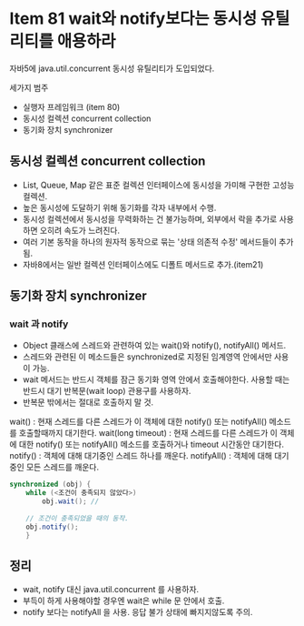 # Item 81 wait와 notify보다는 동시성 유틸리티를 애용하라

자바5에 java.util.concurrent 동시성 유틸리티가 도입되었다.

세가지 범주
- 실행자 프레임워크 (item 80)
- 동시성 컬렉션 concurrent collection
- 동기화 장치 synchronizer


## 동시성 컬렉션 concurrent collection
- List, Queue, Map 같은 표준 컬렉션 인터페이스에 동시성을 가미해 구현한 고성능 컬렉션.
- 높은 동시성에 도달하기 위해 동기화를 각자 내부에서 수행.
- 동시성 컬렉션에서 동시성을 무력화하는 건 불가능하며, 외부에서 락을 추가로 사용하면 오히려 속도가 느려진다.
- 여러 기본 동작을 하나의 원자적 동작으로 묶는 '상태 의존적 수정' 메서드들이 추가됨.
- 자바8에서는 일반 컬렉션 인터페이스에도 디폴트 메서드로 추가.(item21)

## 동기화 장치 synchronizer


### wait 과 notify 
- Object 클래스에 스레드와 관련하여 있는 wait()와 notify(), notifyAll() 메서드.
- 스레드와 관련된 이 메소드들은 synchronized로 지정된 임계영역 안에서만 사용이 가능.
- wait 메서드는 반드시 객체를 잠근 동기화 영역 안에서 호출해야한다. 사용할 때는 반드시 대기 반복문(wait loop) 관용구를 사용하자.
- 반복문 밖에서는 절대로 호출하지 말 것.

wait() : 현재 스레드를 다른 스레드가 이 객체에 대한 notify() 또는 notifyAll() 메소드를 호출할때까지 대기한다.
wait(long timeout) : 현재 스레드를 다른 스레드가 이 객체에 대한 notify() 또는 notifyAll() 메소드를 호출하거나 timeout 시간동안 대기한다.
notify() : 객체에 대해 대기중인 스레드 하나를 깨운다.
notifyAll() : 객체에 대해 대기중인 모든 스레드를 깨운다.


```java
synchronized (obj) {
    while (<조건이 충족되지 않았다>)
        obj.wait(); // 
    
    // 조건이 충족되었을 때의 동작.
    obj.notify();
    }
```

## 정리
- wait, notify 대신 java.util.concurrent 를 사용하자.
- 부득이 하게 사용해야할 경우엔 wait은 while 문 안에서 호출.
- notify 보다는 notifyAll 을 사용. 응답 불가 상태에 빠지지않도록 주의.